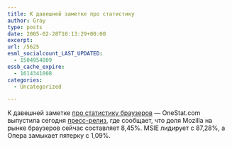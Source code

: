 ```yaml
---
title: К давешней заметке про статистику
author: Gray
type: posts
date: 2005-02-28T10:13:29+00:00
excerpt:
url: /5625
esml_socialcount_LAST_UPDATED:
  - 1504954809
essb_cache_expire:
  - 1614341008
categories:
  - Uncategorized

---
```








К давешней заметке <a href="http://www.searchengines.ru/blog/archives/005620.html" target="_blank">про статистику браузеров</a> &#8212; OneStat.com выпустила сегодня <a href="http://www.onestat.com/html/aboutus_pressbox36.html" target="_blank">пресс-релиз</a>, где сообщает, что доля Mozilla на рынке браузеров сейчас составляет 8,45%. MSIE лидирует с 87,28%, а Опера замыкает пятерку с 1,09%.